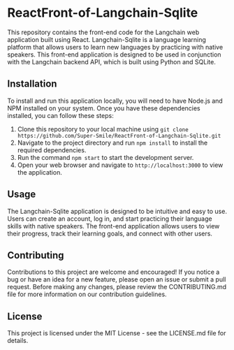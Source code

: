 # ReactFront-of-Langchain-Sqlite

This repository contains the front-end code for the Langchain web application built using React. Langchain-Sqlite is a language learning platform that allows users to learn new languages by practicing with native speakers. This front-end application is designed to be used in conjunction with the Langchain backend API, which is built using Python and SQLite.

## Installation

To install and run this application locally, you will need to have Node.js and NPM installed on your system. Once you have these dependencies installed, you can follow these steps:

1. Clone this repository to your local machine using `git clone https://github.com/Super-Smile/ReactFront-of-Langchain-Sqlite.git`
2. Navigate to the project directory and run `npm install` to install the required dependencies.
3. Run the command `npm start` to start the development server.
4. Open your web browser and navigate to `http://localhost:3000` to view the application.

## Usage

The Langchain-Sqlite application is designed to be intuitive and easy to use. Users can create an account, log in, and start practicing their language skills with native speakers. The front-end application allows users to view their progress, track their learning goals, and connect with other users.

## Contributing

Contributions to this project are welcome and encouraged! If you notice a bug or have an idea for a new feature, please open an issue or submit a pull request. Before making any changes, please review the CONTRIBUTING.md file for more information on our contribution guidelines.

## License

This project is licensed under the MIT License - see the LICENSE.md file for details.
